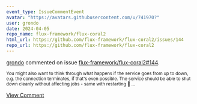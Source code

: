 ```yaml
---
event_type: IssueCommentEvent
avatar: "https://avatars.githubusercontent.com/u/741970?"
user: grondo
date: 2024-04-05
repo_name: flux-framework/flux-coral2
html_url: https://github.com/flux-framework/flux-coral2/issues/144
repo_url: https://github.com/flux-framework/flux-coral2
---
```


<a href='https://github.com/grondo' target='_blank'>grondo</a> commented on issue <a href='https://github.com/flux-framework/flux-coral2/issues/144' target='_blank'>flux-framework/flux-coral2#144</a>.

<small>You might also want to think through what happens if the service goes from up to down, e.g. the connection terminates, if that's even possible. The service should be able to shut down cleanly without affecting jobs - same with restarting :thinking: ...</small>

<a href='https://github.com/flux-framework/flux-coral2/issues/144' target='_blank'>View Comment</a>